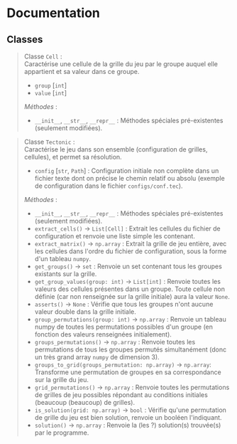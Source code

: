 # $\text{Documentation}$
## $\text{Classes}$

> Classe `Cell` : \
> Caractérise une cellule de la grille du jeu par le groupe auquel elle appartient et sa valeur dans ce groupe. 
>
> - `group` [`int`]
> - `value` [`int`]
>
> *Méthodes* :
> - `__init__`, `__str__`, `__repr__` : Méthodes spéciales pré-existentes (seulement modifiées).

> Classe `Tectonic` : \
> Caractérise le jeu dans son ensemble (configuration de grilles, cellules), et permet sa résolution.
>
> - `config` [`str`, `Path`] : Configuration initiale non complète dans un fichier texte dont on précise le chemin relatif ou absolu (exemple de configuration dans le fichier `configs/conf.tec`).
>
> *Méthodes* :
> - `__init__`, `__str__`, `__repr__` : Méthodes spéciales pré-existentes (seulement modifiées).
> - `extract_cells()` -> `List[Cell]` : Extrait les cellules du fichier de configuration et renvoie une liste simple les contenant.
> - `extract_matrix()` -> `np.array` : Extrait la grille de jeu entière, avec les cellules dans l'ordre du fichier de configuration, sous la forme d'un tableau `numpy`.
> - `get_groups()` -> `set` : Renvoie un set contenant tous les groupes existants sur la grille.
> - `get_group_values(group: int)` -> `List[int]` : Renvoie toutes les valeurs des cellules présentes dans un groupe. Toute cellule non définie (car non renseignée sur la grille initiale) aura la valeur `None`.
> - `asserts()` -> `None` : Vérifie que tous les groupes n'ont aucune valeur double dans la grille initiale.
> - `group_permutations(group: int)` -> `np.array` : Renvoie un tableau numpy de toutes les permutations possibles d'un groupe (en fonction des valeurs renseignées initialement).
> - `groups_permutations()` -> `np.array` : Renvoie toutes les permutations de tous les groupes permutés simultanément (donc un très grand array `numpy` de dimension 3).
> - `groups_to_grid(groups_permutation: np.array)` -> `np.array`: Transforme une permutation de groupes en sa correspondance sur la grille du jeu.
> - `grid_permutations()` -> `np.array` : Renvoie toutes les permutations de grilles de jeu possibles répondant au conditions initiales (beaucoup (beaucoup) de grilles).
> - `is_solution(grid: np.array)` -> `bool` : Vérifie qu'une permutation de grille du jeu est bien solution, renvoie un booléen l'indiquant.
> - `solution()` -> `np.array` : Renvoie la (les ?) solution(s) trouvée(s) par le programme.
